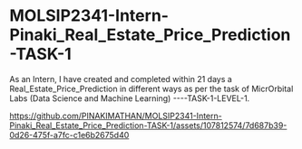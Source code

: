 # MOLSIP2341-Intern-Pinaki_Real_Estate_Price_Prediction-TASK-1
As an Intern, I have created and completed within 21 days a Real_Estate_Price_Prediction in different ways as per the task of MicrOrbital Labs (Data Science and Machine Learning) ----TASK-1-LEVEL-1.


https://github.com/PINAKIMATHAN/MOLSIP2341-Intern-Pinaki_Real_Estate_Price_Prediction-TASK-1/assets/107812574/7d687b39-0d26-475f-a7fc-c1e6b2675d40

